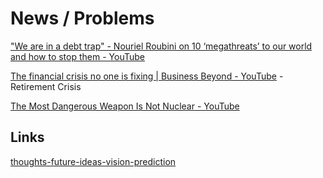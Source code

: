 # News / Problems

["We are in a debt trap" - Nouriel Roubini on 10 ‘megathreats’ to our world and how to stop them - YouTube](https://www.youtube.com/watch?v=ADh6QTp8798)

[The financial crisis no one is fixing | Business Beyond - YouTube](https://www.youtube.com/watch?v=JGfdo-mlU7k&ab_channel=DWNews) - Retirement Crisis

[The Most Dangerous Weapon Is Not Nuclear - YouTube](https://www.youtube.com/watch?v=9FppammO1zk)

## Links

[thoughts-future-ideas-vision-prediction](about-me/ideas/thoughts-future-ideas-vision-prediction.md)
